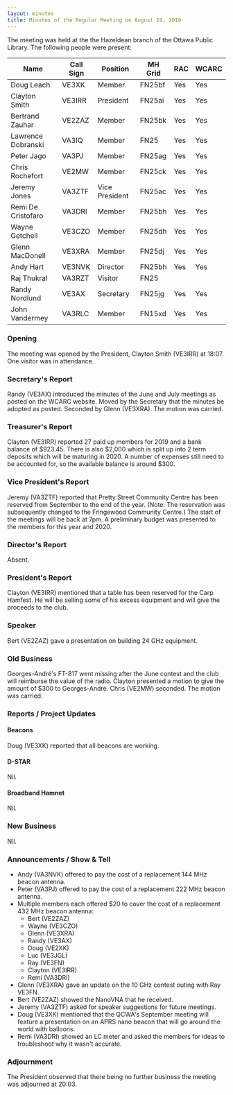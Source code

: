 ```yaml
---
layout: minutes
title: Minutes of the Regular Meeting on August 19, 2019
---
```


The meeting was held at the the Hazeldean branch of the Ottawa Public Library.
The following people were present:

| Name                   | Call Sign  | Position         | MH Grid | RAC | WCARC |
|------------------------|------------|------------------|---------|-----|-------|
| Doug Leach             | VE3XK      | Member           | FN25bf  | Yes | Yes   |
| Clayton Smith          | VE3IRR     | President        | FN25ai  | Yes | Yes   |
| Bertrand Zauhar        | VE2ZAZ     | Member           | FN25bk  | Yes | Yes   |
| Lawrence Dobranski     | VA3IQ      | Member           | FN25    | Yes | Yes   |
| Peter Jago             | VA3PJ      | Member           | FN25ag  | Yes | Yes   |
| Chris Rochefort        | VE2MW      | Member           | FN25ck  | Yes | Yes   |
| Jeremy Jones           | VA3ZTF     | Vice President   | FN25ac  | Yes | Yes   |
| Remi De Cristofaro     | VA3DRI     | Member           | FN25bh  | Yes | Yes   |
| Wayne Getchell         | VE3CZO     | Member           | FN25dh  | Yes | Yes   |
| Glenn MacDonell        | VE3XRA     | Member           | FN25dj  | Yes | Yes   |
| Andy Hart              | VE3NVK     | Director         | FN25bh  | Yes | Yes   |
| Raj Thukral            | VA3RZT     | Visitor          | FN25    |     |       |
| Randy Nordlund         | VE3AX      | Secretary        | FN25jg  | Yes | Yes   |
| John Vandermey         | VA3RLC     | Member           | FN15xd  | Yes | Yes   |

### Opening

The meeting was opened by the President, Clayton Smith (VE3IRR) at 18:07.
One visitor was in attendance.

### Secretary's Report

Randy (VE3AX) introduced the minutes of the June and July meetings as posted
on the WCARC website. Moved by the Secretary that the minutes be adopted as
posted. Seconded by Glenn (VE3XRA). The motion was carried.

### Treasurer's Report

Clayton (VE3IRR) reported 27 paid up members for 2019 and a bank balance of
$923.45. There is also $2,000 which is split up into 2 term deposits which
will be maturing in 2020. A number of expenses still need to be accounted for,
so the available balance is around $300.

### Vice President's Report

Jeremy (VA3ZTF) reported that Pretty Street Community Centre has been reserved
from September to the end of the year. (Note: The reservation was subsequently
changed to the Fringewood Community Centre.) The start of the meetings will be
back at 7pm. A preliminary budget was presented to the members for this year
and 2020.

### Director's Report

Absent.

### President's Report

Clayton (VE3IRR) mentioned that a table has been reserved for the Carp
Hamfest. He will be selling some of his excess equipment and will give the
proceeds to the club.

### Speaker

Bert (VE2ZAZ) gave a presentation on building 24 GHz equipment.

### Old Business

Georges-André's FT-817 went missing after the June contest and the club will
reimburse the value of the radio. Clayton presented a motion to give the
amount of $300 to Georges-André. Chris (VE2MW) seconded. The motion was
carried.

### Reports / Project Updates

#### Beacons

Doug (VE3XK) reported that all beacons are working.

#### D-STAR

Nil.

#### Broadband Hamnet

Nil.

### New Business

Nil.

### Announcements / Show & Tell

* Andy (VA3NVK) offered to pay the cost of a replacement 144 MHz beacon antenna.
* Peter (VA3PJ) offered to pay the cost of a replacement 222 MHz beacon antenna.
* Multiple members each offered $20 to cover the cost of a replacement 432 MHz beacon antenna:
  * Bert (VE2ZAZ)
  * Wayne (VE3CZO)
  * Glenn (VE3XRA)
  * Randy (VE3AX)
  * Doug (VE2XK)
  * Luc (VE3JGL)
  * Ray (VE3FN)
  * Clayton (VE3IRR)
  * Remi (VA3DRI)
* Glenn (VE3XRA) gave an update on the 10 GHz contest outing with Ray VE3FN.
* Bert (VE2ZAZ) showed the NanoVNA that he received.
* Jeremy (VA3ZTF) asked for speaker suggestions for future meetings.
* Doug (VE3XK) mentioned that the QCWA's September meeting will feature a presentation on an APRS nano beacon that will go around the world with balloons.
* Remi (VA3DRI) showed an LC meter and asked the members for ideas to troubleshoot why it wasn't accurate.

### Adjournment

The President observed that there being no further business the meeting was
adjourned at 20:03.
